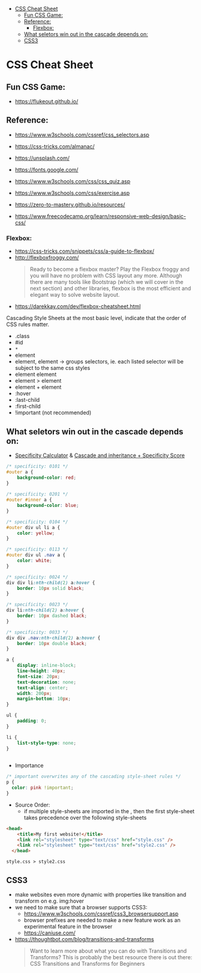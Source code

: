 - [CSS Cheat Sheet](#css-cheat-sheet)
  - [Fun CSS Game:](#fun-css-game)
  - [Reference:](#reference)
    - [Flexbox:](#flexbox)
  - [What seletors win out in the cascade depends on:](#what-seletors-win-out-in-the-cascade-depends-on)
  - [CSS3](#css3)

# CSS Cheat Sheet

## Fun CSS Game:
* https://flukeout.github.io/

## Reference:
* https://www.w3schools.com/cssref/css_selectors.asp
* https://css-tricks.com/almanac/
* https://unsplash.com/
* https://fonts.google.com/

* https://www.w3schools.com/css/css_quiz.asp
* https://www.w3schools.com/css/exercise.asp
* https://zero-to-mastery.github.io/resources/

* https://www.freecodecamp.org/learn/responsive-web-design/basic-css/

### Flexbox:
* https://css-tricks.com/snippets/css/a-guide-to-flexbox/
* http://flexboxfroggy.com/
  > Ready to become a flexbox master? Play the Flexbox froggy and you will have no problem with CSS layout any more. Although there are many tools like Bootstrap (which we will cover in the next section) and other libraries, flexbox is the most efficient and elegant way to solve website layout. 
* https://darekkay.com/dev/flexbox-cheatsheet.html

Cascading Style Sheets at the most basic level, indicate that the order of CSS rules matter. 


- .class
- #id
- `*`
- element
- element, element -> groups selectors, ie. each listed selector will be subject to the same css styles
- element element
- element > element
- element + element
- :hover
- :last-child
- :first-child
- !important (not recommended)


## What seletors win out in the cascade depends on:
- [Specificity Calculator](https://specificity.keegan.st/) & [Cascade and inheritance + Specificity Score](https://developer.mozilla.org/en-US/docs/Learn/CSS/Building_blocks/Cascade_and_inheritance)

```css
/* specificity: 0101 */
#outer a {
    background-color: red;
}
        
/* specificity: 0201 */
#outer #inner a {
    background-color: blue;
}

/* specificity: 0104 */
#outer div ul li a {
    color: yellow;
}

/* specificity: 0113 */
#outer div ul .nav a {
    color: white;
}

/* specificity: 0024 */
div div li:nth-child(2) a:hover {
    border: 10px solid black;
}

/* specificity: 0023 */
div li:nth-child(2) a:hover {
    border: 10px dashed black;
}

/* specificity: 0033 */
div div .nav:nth-child(2) a:hover {
    border: 10px double black;
}

a {
    display: inline-block;
    line-height: 40px;
    font-size: 20px;
    text-decoration: none;
    text-align: center;
    width: 200px;
    margin-bottom: 10px;
}

ul {
    padding: 0;
}

li {
    list-style-type: none;
}            
    
```

- Importance

```css
/* important overwrites any of the cascading style-sheet rules */
p {
  color: pink !important;
}
```

- Source Order:
  - if multiple style-sheets are imported in the <head />, then the first style-sheet takes precedence over the following style-sheets

```html
<head>
    <title>My first website!</title>
    <link rel="stylesheet" type="text/css" href="style.css" />
    <link rel="stylesheet" type="text/css" href="style2.css" />
  </head>
  ```

  `style.css > style2.css`

  ## CSS3
  * make websites even more dynamic with properties like transition and transform on e.g. img:hover
  * we need to make sure that a browser supports CSS3: 
    * https://www.w3schools.com/cssref/css3_browsersupport.asp
    * browser prefixes are needed to make a new feature work as an experimental feature in the browser
    * https://caniuse.com/ 
  * https://thoughtbot.com/blog/transitions-and-transforms
    > Want to learn more about what you can do with Transitions and Transforms? This is probably the best resource there is out there: CSS Transitions and Transforms for Beginners